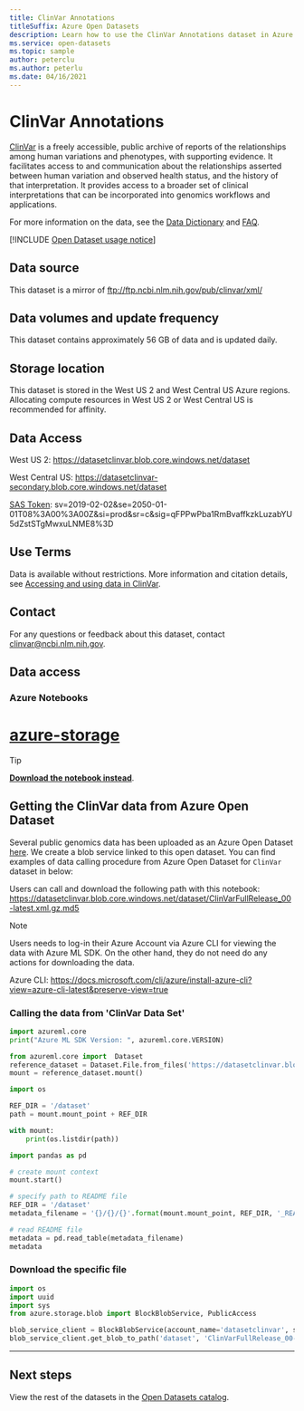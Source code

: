 ```yaml
---
title: ClinVar Annotations
titleSuffix: Azure Open Datasets
description: Learn how to use the ClinVar Annotations dataset in Azure Open Datasets.
ms.service: open-datasets
ms.topic: sample
author: peterclu
ms.author: peterlu
ms.date: 04/16/2021
---
```


# ClinVar Annotations

[ClinVar](https://www.ncbi.nlm.nih.gov/clinvar/) is a freely accessible, public archive of reports of the relationships among human variations and phenotypes, with supporting evidence. It facilitates access to and communication about the relationships asserted between human variation and observed health status, and the history of that interpretation. It provides access to a broader set of clinical interpretations that can be incorporated into genomics workflows and applications.

For more information on the data, see the [Data Dictionary](https://www.ncbi.nlm.nih.gov/projects/clinvar/ClinVarDataDictionary.pdf) and [FAQ](https://www.ncbi.nlm.nih.gov/clinvar/docs/faq/).

[!INCLUDE [Open Dataset usage notice](../../includes/open-datasets-usage-note.md)]

## Data source

This dataset is a mirror of ftp://ftp.ncbi.nlm.nih.gov/pub/clinvar/xml/

## Data volumes and update frequency

This dataset contains approximately 56 GB of data and is updated daily.

## Storage location

This dataset is stored in the West US 2 and West Central US Azure regions. Allocating compute resources in West US 2 or West Central US is recommended for affinity.

## Data Access

West US 2: https://datasetclinvar.blob.core.windows.net/dataset

West Central US: https://datasetclinvar-secondary.blob.core.windows.net/dataset

[SAS Token](https://docs.microsoft.com/azure/storage/common/storage-sas-overview): sv=2019-02-02&se=2050-01-01T08%3A00%3A00Z&si=prod&sr=c&sig=qFPPwPba1RmBvaffkzkLuzabYU5dZstSTgMwxuLNME8%3D

## Use Terms
Data is available without restrictions. More information and citation details, see [Accessing and using data in ClinVar](https://www.ncbi.nlm.nih.gov/clinvar/docs/maintenance_use/).

## Contact

For any questions or feedback about this dataset, contact clinvar@ncbi.nlm.nih.gov.

## Data access

### Azure Notebooks

# [azure-storage](#tab/azure-storage)

<!-- nbstart https://opendatasets-api.azure.com/discoveryapi/OpenDataset/DownloadNotebook?serviceType=AzureNotebooks&package=azure-storage&registryId=genomics-clinvar -->

> [!TIP]
> **[Download the notebook instead](https://opendatasets-api.azure.com/discoveryapi/OpenDataset/DownloadNotebook?serviceType=AzureNotebooks&package=azure-storage&registryId=genomics-clinvar)**.

## Getting the ClinVar data from Azure Open Dataset

Several public genomics data has been uploaded as an Azure Open Dataset [here](https://azure.microsoft.com/services/open-datasets/catalog/). We create a blob service linked to this open dataset. You can find examples of data calling procedure from Azure Open Dataset for `ClinVar` dataset in below:

Users can call and download the following path with this notebook: https://datasetclinvar.blob.core.windows.net/dataset/ClinVarFullRelease_00-latest.xml.gz.md5

> [!NOTE]
> Users needs to log-in their Azure Account via Azure CLI for viewing the data with Azure ML SDK. On the other hand, they do not need do any actions for downloading the data.

Azure CLI: https://docs.microsoft.com/cli/azure/install-azure-cli?view=azure-cli-latest&preserve-view=true

### Calling the data from  'ClinVar Data Set'

```python
import azureml.core
print("Azure ML SDK Version: ", azureml.core.VERSION)
```

```python
from azureml.core import  Dataset
reference_dataset = Dataset.File.from_files('https://datasetclinvar.blob.core.windows.net/dataset')
mount = reference_dataset.mount()
```

```python
import os

REF_DIR = '/dataset'
path = mount.mount_point + REF_DIR

with mount:
    print(os.listdir(path))
```

```python
import pandas as pd

# create mount context
mount.start()

# specify path to README file
REF_DIR = '/dataset'
metadata_filename = '{}/{}/{}'.format(mount.mount_point, REF_DIR, '_README')

# read README file
metadata = pd.read_table(metadata_filename)
metadata
```

### Download the specific file

```python
import os
import uuid
import sys
from azure.storage.blob import BlockBlobService, PublicAccess

blob_service_client = BlockBlobService(account_name='datasetclinvar', sas_token='sv=2019-02-02&se=2050-01-01T08%3A00%3A00Z&si=prod&sr=c&sig=qFPPwPba1RmBvaffkzkLuzabYU5dZstSTgMwxuLNME8%3D')     
blob_service_client.get_blob_to_path('dataset', 'ClinVarFullRelease_00-latest.xml.gz.md5', './ClinVarFullRelease_00-latest.xml.gz.md5')
```

<!-- nbend -->

---

## Next steps

View the rest of the datasets in the [Open Datasets catalog](dataset-catalog.md).
